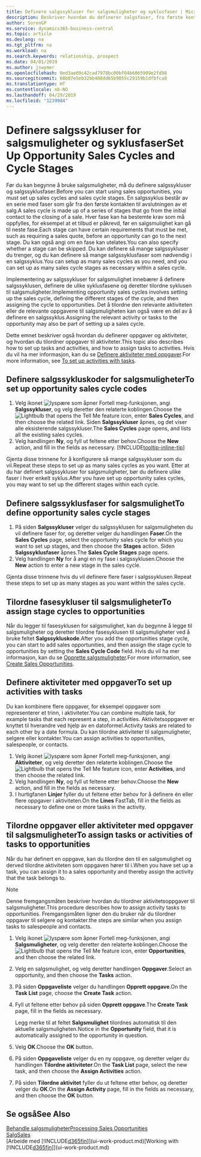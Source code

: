 ```yaml
---
title: Definere salgssykluser for salgsmuligheter og syklusfaser | Microsoft-dokumentasjon
description: Beskriver hvordan du definerer salgsfaser, fra første kontakt til avslutning, for å opprette en salgssyklus og tilordne den til salgsmuligheter i Business Central.
author: SorenGP
ms.service: dynamics365-business-central
ms.topic: article
ms.devlang: na
ms.tgt_pltfrm: na
ms.workload: na
ms.search.keywords: relationship, prospect
ms.date: 04/01/2019
ms.author: jswymer
ms.openlocfilehash: 0ed3ae09c42cad7978bc00bf04b6065909e2fd98
ms.sourcegitcommit: 60b87e5eb32bb408dd65b9855c29159b1dfbfca8
ms.translationtype: HT
ms.contentlocale: nb-NO
ms.lasthandoff: 04/29/2019
ms.locfileid: "1239984"
---
```

# <a name="set-up-opportunity-sales-cycles-and-cycle-stages"></a><span data-ttu-id="e480b-103">Definere salgssykluser for salgsmuligheter og syklusfaser</span><span class="sxs-lookup"><span data-stu-id="e480b-103">Set Up Opportunity Sales Cycles and Cycle Stages</span></span>
<span data-ttu-id="e480b-104">Før du kan begynne å bruke salgsmuligheter, må du definere salgssykluser og salgssyklusfaser.</span><span class="sxs-lookup"><span data-stu-id="e480b-104">Before you can start using sales opportunities, you must set up sales cycles and sales cycle stages.</span></span> <span data-ttu-id="e480b-105">En salgssyklus består av en serie med faser som går fra den første kontakten til avslutningen av et salg.</span><span class="sxs-lookup"><span data-stu-id="e480b-105">A sales cycle is made up of a series of stages that go from the initial contact to the closing of a sale.</span></span> <span data-ttu-id="e480b-106">Hver fase kan ha bestemte krav som må oppfylles, for eksempel at et tilbud er påkrevd, før en salgsmulighet kan gå til neste fase.</span><span class="sxs-lookup"><span data-stu-id="e480b-106">Each stage can have certain requirements that must be met, such as requiring a sales quote, before an opportunity can go to the next stage.</span></span> <span data-ttu-id="e480b-107">Du kan også angi om en fase kan utelates.</span><span class="sxs-lookup"><span data-stu-id="e480b-107">You can also specify whether a stage can be skipped.</span></span> <span data-ttu-id="e480b-108">Du kan definere så mange salgssykluser du trenger, og du kan definere så mange salgssyklusfaser som nødvendig i en salgssyklus.</span><span class="sxs-lookup"><span data-stu-id="e480b-108">You can setup as many sales cycles as you need, and you can set up as many sales cycle stages as necessary within a sales cycle.</span></span>

<span data-ttu-id="e480b-109">Implementering av salgssykluser for salgsmulighet innebærer å definere salgssyklusen, definere de ulike syklusfasene og deretter tilordne syklusen til salgsmuligheter.</span><span class="sxs-lookup"><span data-stu-id="e480b-109">Implementing opportunity sales cycles involves setting up the sales cycle, defining the different stages of the cycle, and then assigning the cycle to opportunities.</span></span> <span data-ttu-id="e480b-110">Det å tilordne den relevante aktiviteten eller de relevante oppgavene til salgsmuligheten kan også være en del av å definere en salgssyklus.</span><span class="sxs-lookup"><span data-stu-id="e480b-110">Assigning the relevant activity or tasks to the opportunity may also be part of setting up a sales cycle.</span></span>

<span data-ttu-id="e480b-111">Dette emnet beskriver også hvordan du definerer oppgaver og aktiviteter, og hvordan du tilordner oppgaver til aktiviteter.</span><span class="sxs-lookup"><span data-stu-id="e480b-111">This topic also describes how to set up tasks and activities, and how to assign tasks to activities.</span></span> <span data-ttu-id="e480b-112">Hvis du vil ha mer informasjon, kan du se [Definere aktiviteter med oppgaver](marketing-how-setup-opportunity-sales-cycles-stages.md#to-set-up-activities-with-tasks).</span><span class="sxs-lookup"><span data-stu-id="e480b-112">For more information, see [To set up activities with tasks](marketing-how-setup-opportunity-sales-cycles-stages.md#to-set-up-activities-with-tasks).</span></span>

## <a name="to-set-up-opportunity-sales-cycle-codes"></a><span data-ttu-id="e480b-113">Definere salgssykluskoder for salgsmuligheter</span><span class="sxs-lookup"><span data-stu-id="e480b-113">To set up opportunity sales cycle codes</span></span>
1. <span data-ttu-id="e480b-114">Velg ikonet ![lyspære som åpner Fortell meg-funksjonen](media/ui-search/search_small.png "Fortell hva du vil gjøre"), angi **Salgssykluser**, og velg deretter den relaterte koblingen.</span><span class="sxs-lookup"><span data-stu-id="e480b-114">Choose the ![Lightbulb that opens the Tell Me feature](media/ui-search/search_small.png "Tell me what you want to do") icon, enter **Sales Cycles**, and then choose the related link.</span></span> <span data-ttu-id="e480b-115">Siden **Salgssykluser** åpnes, og det viser alle eksisterende salgssykluser.</span><span class="sxs-lookup"><span data-stu-id="e480b-115">The **Sales Cycles** page opens, and lists all the existing sales cycles.</span></span>
2. <span data-ttu-id="e480b-116">Velg handlingen **Ny**, og fyll ut feltene etter behov.</span><span class="sxs-lookup"><span data-stu-id="e480b-116">Choose the **New** action, and fill in the fields as necessary.</span></span> [!INCLUDE[tooltip-inline-tip](includes/tooltip-inline-tip_md.md)]

<span data-ttu-id="e480b-117">Gjenta disse trinnene for å konfigurere så mange salgssykluser som du vil.</span><span class="sxs-lookup"><span data-stu-id="e480b-117">Repeat these steps to set up as many sales cycles as you want.</span></span> <span data-ttu-id="e480b-118">Etter at du har definert salgssykluser for salgsmuligheter, bør du definere ulike faser i hver enkelt syklus.</span><span class="sxs-lookup"><span data-stu-id="e480b-118">After you have set up opportunity sales cycles, you may want to set up the different stages within each cycle.</span></span>

## <a name="to-define-opportunity-sales-cycle-stages"></a><span data-ttu-id="e480b-119">Definere salgssyklusfaser for salgsmulighet</span><span class="sxs-lookup"><span data-stu-id="e480b-119">To define opportunity sales cycle stages</span></span>
1. <span data-ttu-id="e480b-120">På siden **Salgssykluser** velger du salgssyklusen for salgsmuligheten du vil definere faser for, og deretter velger du handlingen **Faser**.</span><span class="sxs-lookup"><span data-stu-id="e480b-120">On the **Sales Cycles** page, select the opportunity sales cycle for which you want to set up stages, and then choose the **Stages** action.</span></span> <span data-ttu-id="e480b-121">Siden **Salgssyklusfaser** åpnes.</span><span class="sxs-lookup"><span data-stu-id="e480b-121">The **Sales Cycle Stages** page opens.</span></span>
2. <span data-ttu-id="e480b-122">Velg handlingen **Ny** for å angi en ny fase i salgssyklusen.</span><span class="sxs-lookup"><span data-stu-id="e480b-122">Choose the **New** action to enter a new stage in the sales cycle.</span></span>

<span data-ttu-id="e480b-123">Gjenta disse trinnene hvis du vil definere flere faser i salgssyklusen.</span><span class="sxs-lookup"><span data-stu-id="e480b-123">Repeat these steps to set up as many stages as you want within the sales cycle.</span></span>

## <a name="to-assign-stage-cycles-to-opportunities"></a><span data-ttu-id="e480b-124">Tilordne fasesykluser til salgsmuligheter</span><span class="sxs-lookup"><span data-stu-id="e480b-124">To assign stage cycles to opportunities</span></span>
<span data-ttu-id="e480b-125">Når du legger til fasesyklusen for salgsmulighet, kan du begynne å legge til salgsmuligheter og deretter tilordne fasesyklusen til salgsmuligheter ved å bruke feltet **Salgssykluskode**.</span><span class="sxs-lookup"><span data-stu-id="e480b-125">After you add the opportunities stage cycle, you can start to add sales opportunities, and then assign the stage cycle to opportunities by setting the **Sales Cycle Code** field.</span></span> <span data-ttu-id="e480b-126">Hvis du vil ha mer informasjon, kan du se [Opprette salgsmuligheter](marketing-how-create-opportunities.md).</span><span class="sxs-lookup"><span data-stu-id="e480b-126">For more information, see [Create Sales Opportunities](marketing-how-create-opportunities.md).</span></span>

## <a name="to-set-up-activities-with-tasks"></a><span data-ttu-id="e480b-127">Definere aktiviteter med oppgaver</span><span class="sxs-lookup"><span data-stu-id="e480b-127">To set up activities with tasks</span></span>
<span data-ttu-id="e480b-128">Du kan kombinere flere oppgaver, for eksempel oppgaver som representerer et trinn, i aktiviteter.</span><span class="sxs-lookup"><span data-stu-id="e480b-128">You can combine multiple task, for example tasks that each represent a step, in activities.</span></span> <span data-ttu-id="e480b-129">Aktivitetsoppgaver er knyttet til hverandre ved hjelp av en datoformel.</span><span class="sxs-lookup"><span data-stu-id="e480b-129">Activity tasks are related to each other by a date formula.</span></span> <span data-ttu-id="e480b-130">Du kan tilordne aktiviteter til salgsmuligheter, selgere eller kontakter.</span><span class="sxs-lookup"><span data-stu-id="e480b-130">You can assign activities to opportunities, salespeople, or contacts.</span></span>

1. <span data-ttu-id="e480b-131">Velg ikonet ![lyspære som åpner Fortell meg-funksjonen](media/ui-search/search_small.png "Fortell hva du vil gjøre"), angi **Aktiviteter**, og velg deretter den relaterte koblingen.</span><span class="sxs-lookup"><span data-stu-id="e480b-131">Choose the ![Lightbulb that opens the Tell Me feature](media/ui-search/search_small.png "Tell me what you want to do") icon, enter **Activities**, and then choose the related link.</span></span>
2. <span data-ttu-id="e480b-132">Velg handlingen **Ny**, og fyll ut feltene etter behov.</span><span class="sxs-lookup"><span data-stu-id="e480b-132">Choose the **New** action, and fill in the fields as necessary.</span></span>
3. <span data-ttu-id="e480b-133">I hurtigfanen **Linjer** fyller du ut feltene etter behov for å definere én eller flere oppgaver i aktiviteten.</span><span class="sxs-lookup"><span data-stu-id="e480b-133">On the **Lines** FastTab, fill in the fields as necessary to define one or more tasks in the activity.</span></span>

## <a name="to-assign-tasks-or-activities-of-tasks-to-opportunities"></a><span data-ttu-id="e480b-134">Tilordne oppgaver eller aktiviteter med oppgaver til salgsmuligheter</span><span class="sxs-lookup"><span data-stu-id="e480b-134">To assign tasks or activities of tasks to opportunities</span></span>
<span data-ttu-id="e480b-135">Når du har definert en oppgave, kan du tilordne den til en salgsmulighet og derved tilordne aktiviteten som oppgaven hører til i.</span><span class="sxs-lookup"><span data-stu-id="e480b-135">When you have set up a task, you can assign it to a sales opportunity and thereby assign the activity that the task belongs to.</span></span>

> [!NOTE]  
>   <span data-ttu-id="e480b-136">Denne fremgangsmåten beskriver hvordan du tilordner aktivitetsoppgaver til salgsmuligheter.</span><span class="sxs-lookup"><span data-stu-id="e480b-136">This procedure describes how to assign activity tasks to opportunities.</span></span> <span data-ttu-id="e480b-137">Fremgangsmåten ligner den du bruker når du tilordner oppgaver til selgere og kontakter.</span><span class="sxs-lookup"><span data-stu-id="e480b-137">the steps are similar when you assign tasks to salespeople and contacts.</span></span>

1. <span data-ttu-id="e480b-138">Velg ikonet ![lyspære som åpner Fortell meg-funksjonen](media/ui-search/search_small.png "Fortell hva du vil gjøre"), angi **Salgsmuligheter**, og velg deretter den relaterte koblingen.</span><span class="sxs-lookup"><span data-stu-id="e480b-138">Choose the ![Lightbulb that opens the Tell Me feature](media/ui-search/search_small.png "Tell me what you want to do") icon, enter **Opportunities**, and then choose the related link.</span></span>
2. <span data-ttu-id="e480b-139">Velg en salgsmulighet, og velg deretter handlingen **Oppgaver**.</span><span class="sxs-lookup"><span data-stu-id="e480b-139">Select an opportunity, and then choose the **Tasks** action.</span></span>
3. <span data-ttu-id="e480b-140">På siden **Oppgaveliste** velger du handlingen **Opprett oppgave**.</span><span class="sxs-lookup"><span data-stu-id="e480b-140">On the **Task List** page, choose the **Create Task** action.</span></span>
4.  <span data-ttu-id="e480b-141">Fyll ut feltene etter behov på siden **Opprett oppgave**.</span><span class="sxs-lookup"><span data-stu-id="e480b-141">The **Create Task** page, fill in the fields as necessary.</span></span>

    <span data-ttu-id="e480b-142">Legg merke til at feltet **Salgsmulighet** tilordnes automatisk til den aktuelle salgsmuligheten.</span><span class="sxs-lookup"><span data-stu-id="e480b-142">Notice in the **Opportunity** field, that it is automatically assigned to the opportunity in question.</span></span>
5. <span data-ttu-id="e480b-143">Velg **OK**.</span><span class="sxs-lookup"><span data-stu-id="e480b-143">Choose the **OK** button.</span></span>
6. <span data-ttu-id="e480b-144">På siden **Oppgaveliste** velger du en ny oppgave, og deretter velger du handlingen **Tilordne aktiviteter**.</span><span class="sxs-lookup"><span data-stu-id="e480b-144">On the **Task List** page, select the new task, and then choose the **Assign Activities** action.</span></span>
7. <span data-ttu-id="e480b-145">På siden **Tilordne aktivitet** fyller du ut feltene etter behov, og deretter velger du **OK**.</span><span class="sxs-lookup"><span data-stu-id="e480b-145">On the **Assign Activity** page, fill in the fields as necessary, and then choose the **OK** button.</span></span>

## <a name="see-also"></a><span data-ttu-id="e480b-146">Se også</span><span class="sxs-lookup"><span data-stu-id="e480b-146">See Also</span></span>
[<span data-ttu-id="e480b-147">Behandle salgsmuligheter</span><span class="sxs-lookup"><span data-stu-id="e480b-147">Processing Sales Opportunities</span></span>](marketing-processing-sales-opportunities.md)  
[<span data-ttu-id="e480b-148">Salg</span><span class="sxs-lookup"><span data-stu-id="e480b-148">Sales</span></span>](sales-manage-sales.md)  
<span data-ttu-id="e480b-149">[Arbeide med [!INCLUDE[d365fin](includes/d365fin_md.md)]](ui-work-product.md)</span><span class="sxs-lookup"><span data-stu-id="e480b-149">[Working with [!INCLUDE[d365fin](includes/d365fin_md.md)]](ui-work-product.md)</span></span>
